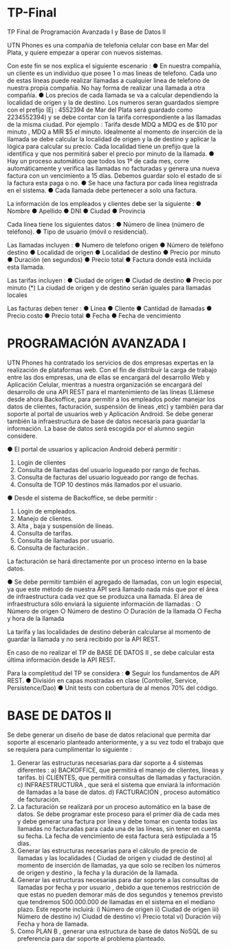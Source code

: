 # TP-Final
TP Final de Programación Avanzada I y Base de Datos II

UTN Phones es una compañia de telefonia celular con base en Mar del Plata, y quiere
empezar a operar con nuevos sistemas.

Con este fin se nos explica el siguiente escenario :
  ● En nuestra compañía, un cliente es un individuo que posee 1 o mas lineas de
telefono. Cada uno de estas líneas puede realizar llamadas a cualquier linea de
telefono de nuestra propia compañía. No hay forma de realizar una llamada a otra
compañía.
  ● Los precios de cada llamada se va a calcular dependiendo la localidad de origen y
la de destino. Los numeros seran guardados siempre con el prefijo (Ej : 4552394
de Mar del Plata será guardado como 2234552394) y se debe contar con la tarifa
correspondiente a las llamadas de la misma ciudad. Por ejemplo : Tarifa desde
MDQ a MDQ es de $10 por minuto , MDQ a MIR $5 el minuto. Idealmente al
momento de inserción de la llamada se debe calcular la localidad de origen y la de
destino y aplicar la lógica para calcular su precio. Cada localidad tiene un prefijo
que la identifica y que nos permitirá saber el precio por minuto de la llamada.
  ● Hay un proceso automático que todos los 1º de cada mes, corre automáticamente
y verifica las llamadas no facturadas y genera una nueva factura con un
vencimiento a 15 días. Debemos guardar solo el estado de si la factura esta paga
o no.
  ● Se hace una factura por cada línea registrada en el sistema.
  ● Cada llamada debe pertenecer a solo una factura.

La información de los empleados y clientes debe ser la siguiente :
    ● Nombre
  ● Apellido
  ● DNI
  ● Ciudad
  ● Provincia
  
Cada línea tiene los siguientes datos :
  ● Número de línea (número de teléfono).
  ● Tipo de usuario (móvil o residencial).

Las llamadas incluyen :
  ● Numero de telefono origen
  ● Número de teléfono destino
  ● Localidad de origen
  ● Localidad de destino
  ● Precio por minuto
  ● Duración (en segundos)
  ● Precio total
  ● Factura donde está incluida esta llamada.

Las tarifas incluyen :
  ● Ciudad de origen
  ● Ciudad de destino
  ● Precio por minuto
(*) La ciudad de origen y de destino serán iguales para llamadas locales

Las facturas deben tener :
  ● Línea
  ● Cliente
  ● Cantidad de llamadas
  ● Precio costo
  ● Precio total
  ● Fecha
  ● Fecha de vencimiento
  
# PROGRAMACIÓN AVANZADA I

UTN Phones ha contratado los servicios de dos empresas expertas en la realización de
plataformas web. Con el fin de distribuir la carga de trabajo entre las dos empresas, una
de ellas se encargará del desarrollo Web y Aplicación Celular, mientras a nuestra
organización se encargará del desarrollo de una API REST para el mantenimiento de las
líneas (Llámese desde ahora Backoffice, para permitir a los empleados poder manejar
los datos de clientes, facturación, suspensión de líneas ,etc) y también para dar soporte
al portal de usuarios web y Aplicación Android. Se debe generar también la
infraestructura de base de datos necesaria para guardar la información. La base de
datos será escogida por el alumno según considere.

● El portal de usuarios y aplicacion Android deberá permitir :
  1) Login de clientes
  2) Consulta de llamadas del usuario logueado por rango de fechas.
  3) Consulta de facturas del usuario logueado por rango de fechas.
  4) Consulta de TOP 10 destinos más llamados por el usuario.

● Desde el sistema de Backoffice, se debe permitir :
  1) Login de empleados.
  2) Manejo de clientes.
  3) Alta , baja y suspensión
de líneas.
  4) Consulta de tarifas.
  5) Consulta de llamadas
por usuario.
  6) Consulta de facturación .

La facturación se hará
directamente por un
proceso interno en la
base datos.

● Se debe permitir también el agregado de llamadas, con un login especial, ya que
este método de nuestra API será llamado nada más que por el área de
infraestructura cada vez que se produzca una llamada. El área de infraestructura
sólo enviará la siguiente información de llamadas :
  ○ Número de origen
  ○ Número de destino
  ○ Duración de la llamada
  ○ Fecha y hora de la llamada

La tarifa y las localidades de destino deberán calcularse al momento de guardar la
llamada y no será recibido por la API REST.

En caso de no realizar el TP de BASE DE DATOS II , se debe calcular esta última
información desde la API REST.

Para la completitud del TP se considera :
  ● Seguir los fundamentos de API REST.
  ● División en capas mostradas en clase (Controller, Service, Persistence/Dao)
  ● Unit tests con cobertura de al menos 70% del código.

# BASE DE DATOS II

Se debe generar un diseño de base de datos relacional que permita dar soporte al
escenario planteado anteriormente, y a su vez todo el trabajo que se requiera para
cumplimentar lo siguiente :
  1) Generar las estructuras necesarias para dar soporte a 4 sistemas diferentes :
    a) BACKOFFICE, que permitirá el manejo de clientes, líneas y tarifas.
    b) CLIENTES, que permitirá consultas de llamadas y facturación.
    c) INFRAESTRUCTURA , que será el sistema que enviará la información de
llamadas a la base de datos.
    d) FACTURACIÓN , proceso automático de facturación.
  2) La facturación se realizará por un proceso automático en la base de datos. Se
debe programar este proceso para el primer día de cada mes y debe generar una
factura por línea y debe tomar en cuenta todas las llamadas no facturadas
para cada una de las líneas, sin tener en cuenta su fecha. La fecha de
vencimiento de esta factura será estipulada a 15 días.
  3) Generar las estructuras necesarias para el cálculo de precio de llamadas y las
localidades ( Ciudad de origen y ciudad de destino) al momento de inserción de
llamadas, ya que solo se reciben los números de origen y destino , la fecha y la
duración de la llamada.
  4) Generar las estructuras necesarias para dar soporte a las consultas de llamadas
por fecha y por usuario , debido a que tenemos restricción de que estas no
pueden demorar más de dos segundos y tenemos previsto que tendremos
500.000.000 de llamadas en el sistema en el mediano plazo. Este reporte incluirá:
    i) Número de origen
    ii) Ciudad de origen
    iii) Número de destino
    iv) Ciudad de destino
    v) Precio total
    vi) Duración
    vii) Fecha y hora de llamada.
  5) Como PLAN B , generar una estructura de base de datos NoSQL de su preferencia
para dar soporte al problema planteado.

